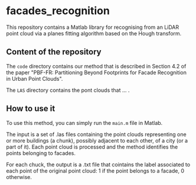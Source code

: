 # facades_recognition

This repository contains a Matlab library for recognising from an LiDAR point cloud via a planes fitting algorithm based on the Hough transform.

## Content of the repository

The ```code``` directory contains our method that is described in Section 4.2 of the paper "PBF-FR: Partitioning Beyond Footprints for Facade Recognition in Urban Point Clouds".

The ```LAS``` directory contains the pont clouds that ... . 


## How to use it
To use this method, you can simply run the ```main.m``` file in Matlab. 

The input is a set of .las files containing the point clouds representing one or more buildings (a chunk), possibly adjacent to each other, of a city (or a part of it).
Each point cloud is processed and the method identifies the points belonging to facades.  

For each chuck, the output is a .txt file that cointains the label associated to each point of the original point cloud: 1 if the point belongs to a facade, 0 otherwise.

